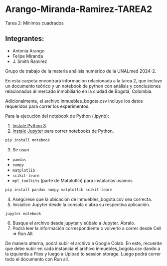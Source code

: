 # Arango-Miranda-Ramirez-TAREA2
Tarea 2: Mínimos cuadrados 

## Integrantes:
 * Antonia Arango
 * Felipe Miranda
 * J. Smith Ramírez
 
Grupo de trabajo de la materia análisis numérico de la UNALmed 2024-2.

En esta carpeta encontrará información relacionada a la tarea 2, que incluye un documento teórico y un notebook de python con análisis y conclusiones relacionados al mercado inmobiliario en la ciudad de Bogotá, Colombia.

Adicionalmente, el archivo inmuebles_bogota.csv incluye los datos requeridos para correr los experimentos. 

Para la ejecución del notebook de Python (.ipynb):

1. [Instale Python 3](https://www.python.org/downloads/ "Install Python").
2. [Instale Jupyter](https://jupyter.org/install "Install Jupyer") para correr notebooks de Python.
```bash
pip install notebook
```
3. Se usan
- `pandas`
- `numpy`
- `matplotlib`
- `scikit-learn`
- `mpl_toolkits` (parte de Matplotlib)
para instalarlas usamos
```bash
pip install pandas numpy matplotlib scikit-learn
```
4. Asegúrese que la ubicación de inmuebles_bogota.csv sea correcta.  
5. Inicialice Jupyter desde la consola o abra su respectiva aplicación.
```bash
jupyter notebook
```
6. Busque el archivo desde jupyter y súbalo a Jupyter. Ábralo.
7. Podrá leer la información correspondiente o volverlo a correr desde Cell => Run All.

De manera alterna, podrá subir el archivo a Google Colab. En este, recuerde que debe subir en cada instancia el archivo inmuebles_bogota.csv dando a la izquierda a Files y luego a Upload to session storage. Luego podrá correr todo el documento con Run all. 